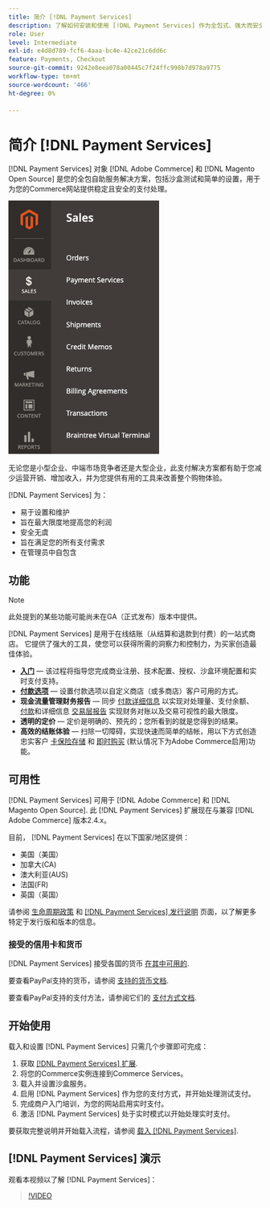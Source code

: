 ```yaml
---
title: 简介 [!DNL Payment Services]
description: 了解如何安装和使用 [!DNL Payment Services] 作为全包式、强大而安全的支付处理解决方案，适合 [!DNL Adobe Commerce] 和 [!DNL Magento Open Source] 网站。
role: User
level: Intermediate
exl-id: e4d8d789-fcf6-4aaa-bc4e-42ce21c6dd6c
feature: Payments, Checkout
source-git-commit: 9242e8eea078a00445c7f24ffc998b7d978a9775
workflow-type: tm+mt
source-wordcount: '466'
ht-degree: 0%

---
```


# 简介 [!DNL Payment Services]

[!DNL Payment Services] 对象 [!DNL Adobe Commerce] 和 [!DNL Magento Open Source] 是您的全包自助服务解决方案，包括沙盒测试和简单的设置，用于为您的Commerce网站提供稳定且安全的支付处理。

![[!DNL Payment Services] 扩展管理员视图](assets/admin-view.png)

无论您是小型企业、中端市场竞争者还是大型企业，此支付解决方案都有助于您减少运营开销、增加收入，并为您提供有用的工具来改善整个购物体验。

[!DNL Payment Services] 为：

* 易于设置和维护
* 旨在最大限度地提高您的利润
* 安全无虞
* 旨在满足您的所有支付需求
* 在管理员中自包含

## 功能

>[!NOTE]
>
>此处提到的某些功能可能尚未在GA（正式发布）版本中提供。

[!DNL Payment Services] 是用于在线结账（从结算和退款到付费）的一站式商店。 它提供了强大的工具，使您可以获得所需的洞察力和控制力，为买家创造最佳体验。

* [**入门**](onboard.md) — 该过程将指导您完成商业注册、技术配置、授权、沙盒环境配置和实时支付支持。
* [**付款选项**](payments-options.md) — 设置付款选项以自定义商店（或多商店）客户可用的方式。
* **现金流量管理财务报告** — 同步 [付款详细信息](order-payment-status.md) 以实现对处理量、支付余额、 [付款](payouts.md)和详细信息 [交易层报告](transactions.md) 实现财务对账以及交易可视性的最大限度。
* **透明的定价** — 定价是明确的、预先的；您所看到的就是您得到的结果。
* **高效的结账体验** — 扫除一切障碍，实现快速而简单的结帐，用以下方式创造忠实客户 [卡保险存储](https://experienceleague-review.com/docs/commerce-merchant-services/payment-services/payments-checkout/vaulting.html) 和 [即时购买](https://experienceleague.adobe.com/docs/commerce-admin/stores-sales/point-of-purchase/checkout-instant-purchase.html) (默认情况下为Adobe Commerce启用)功能。

## 可用性

[!DNL Payment Services] 可用于 [!DNL Adobe Commerce] 和 [!DNL Magento Open Source]. 此 [!DNL Payment Services] 扩展现在与兼容 [!DNL Adobe Commerce] 版本2.4.x。

目前， [!DNL Payment Services] 在以下国家/地区提供：

* 美国（美国）
* 加拿大(CA)
* 澳大利亚(AUS)
* 法国(FR)
* 英国（英国）

请参阅 [生命周期政策](https://experienceleague.adobe.com/docs/commerce-operations/release/planning/lifecycle-policy.html) 和 [[!DNL Payment Services] 发行说明](release-notes.md) 页面，以了解更多特定于发行版和版本的信息。

### 接受的信用卡和货币

[!DNL Payment Services] 接受各国的货币 [在其中可用的](#availability).

要查看PayPal支持的货币，请参阅 [支持的货币文档](https://developer.paypal.com/docs/reports/reference/paypal-supported-currencies/).

要查看PayPal支持的支付方法，请参阅它们的 [支付方式文档](https://developer.paypal.com/docs/checkout/payment-methods/).

## 开始使用

载入和设置 [!DNL Payment Services] 只需几个步骤即可完成：

1. 获取 [[!DNL Payment Services] 扩展](install.md).
1. 将您的Commerce实例连接到Commerce Services。
1. 载入并设置沙盒服务。
1. 启用 [!DNL Payment Services] 作为您的支付方式，并开始处理测试支付。
1. 完成商户入门培训，为您的网站启用实时支付。
1. 激活 [!DNL Payment Services] 处于实时模式以开始处理实时支付。

要获取完整说明并开始载入流程，请参阅 [载入 [!DNL Payment Services]](onboard.md).

## [!DNL Payment Services] 演示

观看本视频以了解 [!DNL Payment Services]：

>[!VIDEO](https://video.tv.adobe.com/v/343990?quality=12)
